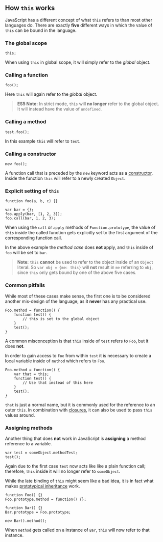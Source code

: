 ## How `this` works

JavaScript has a different concept of what `this` refers to than most other
languages do. There are exactly **five** different ways in which the value of `this` 
can be bound in the language.

### The global scope

    this;

When using `this` in global scope, it will simply refer to the *global* object.


### Calling a function

    foo();

Here `this` will again refer to the *global* object.

> **ES5 Note:** In strict mode, `this` will **no longer** refer to the global object. 
> It will instead have the value of `undefined`.

### Calling a method

    test.foo(); 

In this example `this` will refer to `test`.

### Calling a constructor

    new foo(); 

A function call that is preceded by the `new` keyword acts as
a [constructor](#constructors). Inside the function `this` will refer to a newly
created `Object`.

### Explicit setting of `this`

    function foo(a, b, c) {}
                          
    var bar = {};
    foo.apply(bar, [1, 2, 3]);
    foo.call(bar, 1, 2, 3);

When using the `call` or `apply` methods of `Function.prototype`, the value of
`this` inside the called function gets explicitly set to the first argument of
the corresponding function call.

In the above example the *method case* does **not** apply, and `this` inside of 
`foo` will be set to `bar`.

> **Note:** `this` **cannot** be used to refer to the object inside of an `Object`
> literal. So `var obj = {me: this}` will **not** result in `me` referring to
> `obj`, since `this` only gets bound by one of the above five cases.

### Common pitfalls

While most of these cases make sense, the first one is to be considered another
mis-design of the language, as it **never** has any practical use.

    Foo.method = function() {
        function test() {
            // this is set to the global object
        }
        test();
    }

A common misconception is that `this` inside of `test` refers to `Foo`, but it 
does **not**.

In order to gain access to `Foo` from within `test` it is necessary to create a 
local variable inside of `method` which refers to `Foo`.

    Foo.method = function() {
        var that = this;
        function test() {
            // Use that instead of this here
        }
        test();
    }

`that` is just a normal name, but it is commonly used for the reference to an 
outer `this`. In combination with [closures](#closures), it can also be used to 
pass `this` values around.

### Assigning methods

Another thing that does **not** work in JavaScript is **assigning** a method
reference to a variable.

    var test = someObject.methodTest;
    test();

Again due to the first case `test` now acts like like a plain function call;
therefore, `this` inside it will no longer refer to `someObject`.

While the late binding of `this` might seem like a bad idea, it is in fact what
makes [prototypical inheritance](#prototype) work. 

    function Foo() {}
    Foo.prototype.method = function() {};

    function Bar() {}
    Bar.prototype = Foo.prototype;

    new Bar().method();

When `method` gets called on a instance of `Bar`, `this` will now refer to that
instance. 

